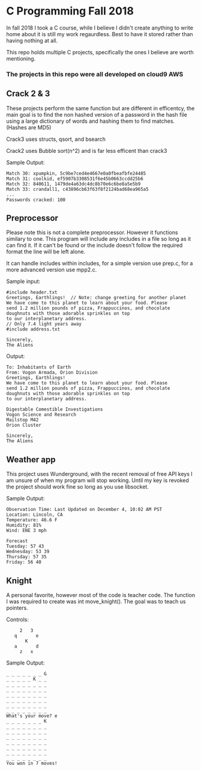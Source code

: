 # C Programming Fall 2018
In fall 2018 I took a C course, while I believe I didn't create anything to write home about it is still my work regaurdless. Best to have it stored rather than having nothing at all.

This repo holds multiple C projects, specifically the ones I believe are worth mentioning.

### The projects in this repo were all developed on cloud9 AWS

## Crack 2 & 3
These projects perform the same function but are different in efficentcy, the main goal is to find the non hashed version of a password in the hash file using a large dictionary of words and hashing them to find matches. (Hashes are MD5)

Crack3 uses structs, qsort, and bsearch

Crack2 uses Bubble sort(n^2) and is far less efficent than crack3

Sample Output:
```
Match 30: xpumpkin, 5c9be7ced4e4667e0a0fbeafbfe24485
Match 31: coolkid, ef5907b3308531f6e45b0663ccdd25b6
Match 32: 840611, 1479de4a63dc4dc8b70e6c6be8a5e5b9
Match 33: crandall1, c43896cb63f63f8f2124bad68ea965a5
...
Passwords cracked: 100
```
## Preprocessor
Please note this is not a complete preprocessor. However it functions similary to one. This program will include any includes in a file so long as it can find it. If it can't be found or the include doesn't follow the required format the line will be left alone.

It can handle includes within includes, for a simple version use prep.c, for a more advanced version use mpp2.c.

Sample input:
```
#include header.txt
Greetings, Earthlings!  // Note: change greeting for another planet
We have come to this planet to learn about your food. Please
send 1.2 million pounds of pizza, Frappuccinos, and chocolate
doughnuts with those adorable sprinkles on top
to our interplanetary address.
// Only 7.4 light years away
#include address.txt

Sincerely,
The Aliens
```

Output:
```
To: Inhabitants of Earth
From: Vogon Armada, Orion Division
Greetings, Earthlings! 
We have come to this planet to learn about your food. Please
send 1.2 million pounds of pizza, Frappuccinos, and chocolate
doughnuts with those adorable sprinkles on top
to our interplanetary address.

Digestable Comestible Investigations
Vogon Science and Research
Mailstop M42
Orion Cluster

Sincerely,
The Aliens
```

## Weather app
This project uses Wunderground, with the recent removal of free API keys I am unsure of when my program will stop working. Until my key is revoked the project should work fine so long as you use libsocket.

Sample Output:
```
Observation Time: Last Updated on December 4, 10:02 AM PST
Location: Lincoln, CA
Temperature: 46.6 F
Humidity: 81%
Wind: ENE 3 mph

Forecast
Tuesday: 57 43
Wednesday: 53 39
Thursday: 57 35
Friday: 56 40
```

## Knight
A personal favorite, however most of the code is teacher code. The function I was required to create was int move_knight(). The goal was to teach us pointers.

Controls:
```
     2   3
   q       e
       K
   a       d
     z   x
 ```
Sample Output:
```
_ _ _ _ _ _ _ G 
_ _ _ _ _ K _ _ 
_ _ _ _ _ _ _ _ 
_ _ _ _ _ _ _ _ 
_ _ _ _ _ _ _ _ 
_ _ _ _ _ _ _ _ 
_ _ _ _ _ _ _ _ 
_ _ _ _ _ _ _ _ 
What's your move? e
_ _ _ _ _ _ _ K 
_ _ _ _ _ _ _ _ 
_ _ _ _ _ _ _ _ 
_ _ _ _ _ _ _ _ 
_ _ _ _ _ _ _ _ 
_ _ _ _ _ _ _ _ 
_ _ _ _ _ _ _ _ 
_ _ _ _ _ _ _ _ 
You won in 7 moves!
```
